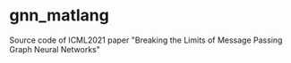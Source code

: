 # gnn_matlang
Source code of ICML2021 paper "Breaking the Limits of Message Passing Graph Neural Networks"

